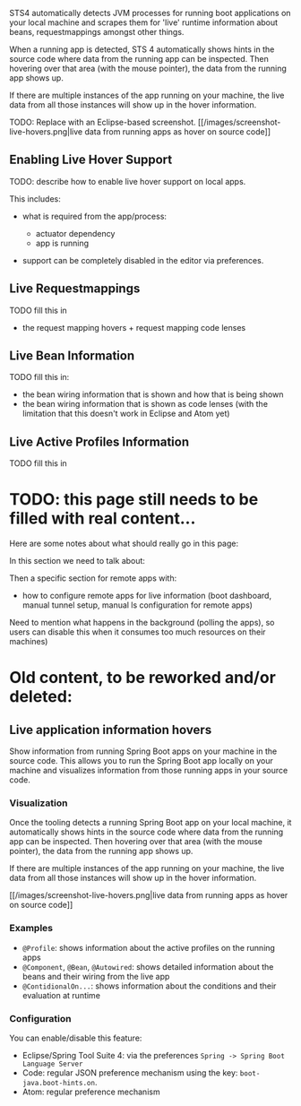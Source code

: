 STS4 automatically detects JVM processes for running boot applications on your local machine and
scrapes them for 'live' runtime information about beans, requestmappings amongst other things.

When a running app is detected, STS 4 automatically shows hints in the source code where data from the running app can be inspected. Then hovering over that area (with the mouse pointer), the data from the running app shows up.

If there are multiple instances of the app running on your machine, the live data from all those instances will show up in the hover information.

TODO: Replace with an Eclipse-based screenshot.
[[/images/screenshot-live-hovers.png|live data from running apps as hover on source code]]

## Enabling Live Hover Support

TODO: describe how to enable live hover support on local apps. 

This includes:

- what is required from the app/process: 
  - actuator dependency
  - app is running

- support can be completely disabled in the editor via preferences.

## Live Requestmappings

TODO fill this in
- the request mapping hovers + request mapping code lenses

## Live Bean Information

TODO fill this in:

- the bean wiring information that is shown and how that is being shown
- the bean wiring information that is shown as code lenses (with the limitation that this doesn't work in Eclipse and Atom yet)

## Live Active Profiles Information

TODO fill this in 

# TODO: this page still needs to be filled with real content...

Here are some notes about what should really go in this page:

In this section we need to talk about:

Then a specific section for remote apps with:
- how to configure remote apps for live information (boot dashboard, manual tunnel setup, manual ls configuration for remote apps)

Need to mention what happens in the background (polling the apps), so users can disable this when it consumes too much resources on their machines)

# Old content, to be reworked and/or deleted:

## Live application information hovers
Show information from running Spring Boot apps on your machine in the source code. This allows you to run the Spring Boot app locally on your machine and visualizes information from those running apps in your source code.

### Visualization
Once the tooling detects a running Spring Boot app on your local machine, it automatically shows hints in the source code where data from the running app can be inspected. Then hovering over that area (with the mouse pointer), the data from the running app shows up.

If there are multiple instances of the app running on your machine, the live data from all those instances will show up in the hover information.

[[/images/screenshot-live-hovers.png|live data from running apps as hover on source code]]

### Examples
* `@Profile`: shows information about the active profiles on the running apps
* `@Component`, `@Bean`, `@Autowired`: shows detailed information about the beans and their wiring from the live app
* `@ContidionalOn...`: shows information about the conditions and their evaluation at runtime

### Configuration
You can enable/disable this feature:
* Eclipse/Spring Tool Suite 4: via the preferences `Spring -> Spring Boot Language Server`
* Code: regular JSON preference mechanism using the key: `boot-java.boot-hints.on`.
* Atom: regular preference mechanism
